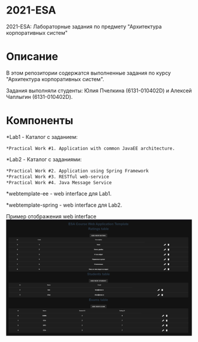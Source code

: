 # 2021-ESA
2021-ESA: Лабораторные задания по предмету "Архитектура корпоративных систем"

# Описание
В этом репозитории содержатся выполненные задания по курсу "Архитектура корпоративных систем".


Задания выполняли студенты: Юлия Пчелкина (6131-010402D) и Алексей Чаплыгин (6131-010402D).

# Компоненты
*Lab1 - Каталог с заданием:

    *Practical Work #1. Application with common JavaEE architecture.

*Lab2 - Каталог с заданиями:

    *Practical Work #2. Application using Spring Framework
    *Practical Work #3. RESTful web-service
    *Practical Work #4. Java Message Service

*webtemplate-ee - web interface для Lab1.

*webtemplate-spring - web interface для Lab2.


Пример отображения web interface
![GUI](/Lab1/others/proof_img.PNG "GUI")